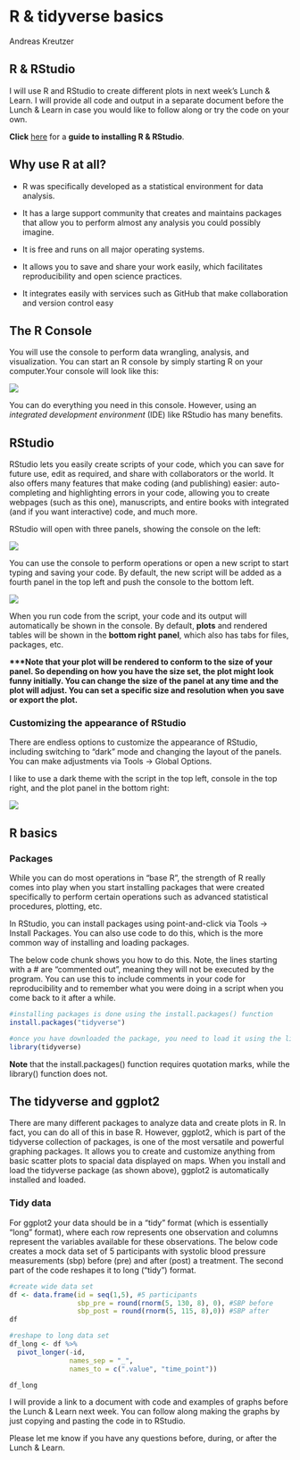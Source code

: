 # R & tidyverse basics
Andreas Kreutzer

## R & RStudio

I will use R and RStudio to create different plots in next week’s Lunch
& Learn. I will provide all code and output in a separate document
before the Lunch & Learn in case you would like to follow along or try
the code on your own.

**Click**
<a href="https://rstudio-education.github.io/hopr/starting.html"
target="_blank" title="How to install R &amp; RStudio">here</a> for a
**guide to installing R & RStudio**.

## Why use R at all?

- R was specifically developed as a statistical environment for data
  analysis.

- It has a large support community that creates and maintains packages
  that allow you to perform almost any analysis you could possibly
  imagine.

- It is free and runs on all major operating systems.

- It allows you to save and share your work easily, which facilitates
  reproducibility and open science practices.

- It integrates easily with services such as GitHub that make
  collaboration and version control easy

## The R Console

You will use the console to perform data wrangling, analysis, and
visualization. You can start an R console by simply starting R on your
computer.Your console will look like this:

![](r_console.png)

You can do everything you need in this console. However, using an
*integrated development environment* (IDE) like RStudio has many
benefits.

## RStudio

RStudio lets you easily create scripts of your code, which you can save
for future use, edit as required, and share with collaborators or the
world. It also offers many features that make coding (and publishing)
easier: auto-completing and highlighting errors in your code, allowing
you to create webpages (such as this one), manuscripts, and entire books
with integrated (and if you want interactive) code, and much more.

RStudio will open with three panels, showing the console on the left:

![](r_studio_default.png)

You can use the console to perform operations or open a new script to
start typing and saving your code. By default, the new script will be
added as a fourth panel in the top left and push the console to the
bottom left.

![](r_studio_new_script.png)

When you run code from the script, your code and its output will
automatically be shown in the console. By default, **plots** and
rendered tables will be shown in the **bottom right** **panel**, which
also has tabs for files, packages, etc.

**\*\*\*Note that your plot will be rendered to conform to the size of
your panel. So depending on how you have the size set, the plot might
look funny initially. You can change the size of the panel at any time
and the plot will adjust. You can set a specific size and resolution
when you save or export the plot.**

### Customizing the appearance of RStudio

There are endless options to customize the appearance of RStudio,
including switching to “dark” mode and changing the layout of the
panels. You can make adjustments via Tools -\> Global Options.

I like to use a dark theme with the script in the top left, console in
the top right, and the plot panel in the bottom right:

![](r_studio_AK.png)

## R basics

### Packages

While you can do most operations in “base R”, the strength of R really
comes into play when you start installing packages that were created
specifically to perform certain operations such as advanced statistical
procedures, plotting, etc.

In RStudio, you can install packages using point-and-click via Tools -\>
Install Packages. You can also use code to do this, which is the more
common way of installing and loading packages.

The below code chunk shows you how to do this. Note, the lines starting
with a \# are “commented out”, meaning they will not be executed by the
program. You can use this to include comments in your code for
reproducibility and to remember what you were doing in a script when you
come back to it after a while.

``` r
#installing packages is done using the install.packages() function
install.packages("tidyverse")

#once you have downloaded the package, you need to load it using the library() function
library(tidyverse)
```

**Note** that the install.packages() function requires quotation marks,
while the library() function does not.

## The tidyverse and ggplot2

There are many different packages to analyze data and create plots in R.
In fact, you can do all of this in base R. However, ggplot2, which is
part of the tidyverse collection of packages, is one of the most
versatile and powerful graphing packages. It allows you to create and
customize anything from basic scatter plots to spacial data displayed on
maps. When you install and load the tidyverse package (as shown above),
ggplot2 is automatically installed and loaded.

### Tidy data

For ggplot2 your data should be in a “tidy” format (which is essentially
“long” format), where each row represents one observation and columns
represent the variables available for these observations. The below code
creates a mock data set of 5 participants with systolic blood pressure
measurements (sbp) before (pre) and after (post) a treatment. The second
part of the code reshapes it to long (“tidy”) format.

``` r
#create wide data set 
df <- data.frame(id = seq(1,5), #5 participants
                 sbp_pre = round(rnorm(5, 130, 8), 0), #SBP before
                 sbp_post = round(rnorm(5, 115, 8),0)) #SBP after
df

#reshape to long data set
df_long <- df %>% 
  pivot_longer(-id,
               names_sep = "_",
               names_to = c(".value", "time_point"))

df_long
```

I will provide a link to a document with code and examples of graphs
before the Lunch & Learn next week. You can follow along making the
graphs by just copying and pasting the code in to RStudio.

Please let me know if you have any questions before, during, or after
the Lunch & Learn.
